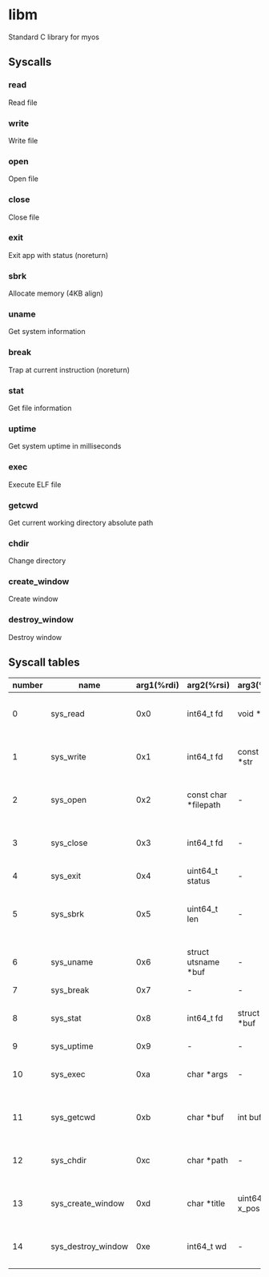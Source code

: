 # libm

Standard C library for myos

## Syscalls

### read

Read file

### write

Write file

### open

Open file

### close

Close file

### exit

Exit app with status (noreturn)

### sbrk

Allocate memory (4KB align)

### uname

Get system information

### break

Trap at current instruction (noreturn)

### stat

Get file information

### uptime

Get system uptime in milliseconds

### exec

Execute ELF file

### getcwd

Get current working directory absolute path

### chdir

Change directory

### create_window

Create window

### destroy_window

Destroy window

## Syscall tables

| number | name               | arg1(%rdi) | arg2(%rsi)            | arg3(%rdx)        | arg4(%r10)     | arg5(%r8)      | arg6(%r9)       | ret(%rax)                                      |
| ------ | ------------------ | ---------- | --------------------- | ----------------- | -------------- | -------------- | --------------- | ---------------------------------------------- |
| 0      | sys_read           | 0x0        | int64_t fd            | void \*buf        | int buf_len    | -              | -               | int64_t (success: 0, error: -1)                |
| 1      | sys_write          | 0x1        | int64_t fd            | const char \*str  | int len        | -              | -               | int64_t (success: 0, error: -1)                |
| 2      | sys_open           | 0x2        | const char \*filepath | -                 | -              | -              | -               | int64_t (success: fd, error: -1)               |
| 3      | sys_close          | 0x3        | int64_t fd            | -                 | -              | -              | -               | int64_t (success: 0, error: -1)                |
| 4      | sys_exit           | 0x4        | uint64_t status       | -                 | -              | -              | -               | void                                           |
| 5      | sys_sbrk           | 0x5        | uint64_t len          | -                 | -              | -              | -               | void\* (success: pointer, error: null pointer) |
| 6      | sys_uname          | 0x6        | struct utsname \*buf  | -                 | -              | -              | -               | int64_t (success: 0, error: -1)                |
| 7      | sys_break          | 0x7        | -                     | -                 | -              | -              | -               | void                                           |
| 8      | sys_stat           | 0x8        | int64_t fd            | struct stat \*buf | -              | -              | -               | int64_t (success: 0, error: -1)                |
| 9      | sys_uptime         | 0x9        | -                     | -                 | -              | -              | -               | uint64_t                                       |
| 10     | sys_exec           | 0xa        | char \*args           | -                 | -              | -              | -               | int64_t (success: 0, error: -1)                |
| 11     | sys_getcwd         | 0xb        | char \*buf            | int buf_len       | -              | -              | -               | int64_t (success: 0, error: -1)                |
| 12     | sys_chdir          | 0xc        | char \*path           | -                 | -              | -              | -               | int64_t (success: 0, error: -1)                |
| 13     | sys_create_window  | 0xd        | char \*title          | uint64_t x_pos    | uint64_t y_pos | uint64_t width | uint64_t height | int64_t (success: wd, error: -1)               |
| 14     | sys_destroy_window | 0xe        | int64_t wd            | -                 | -              | -              | -               | int64_t (success: 0, error: -1)                |
